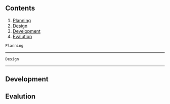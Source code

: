 Contents
-----
  1. [Planning](#planning)
  2. [Design](#design)
  3. [Development](#development)
  4. [Evalution](#evalution)
  
    Planning 
  ----------
  
    Design 
  ----------
  
  Development 
  ----------
  
  Evalution 
  ----------

